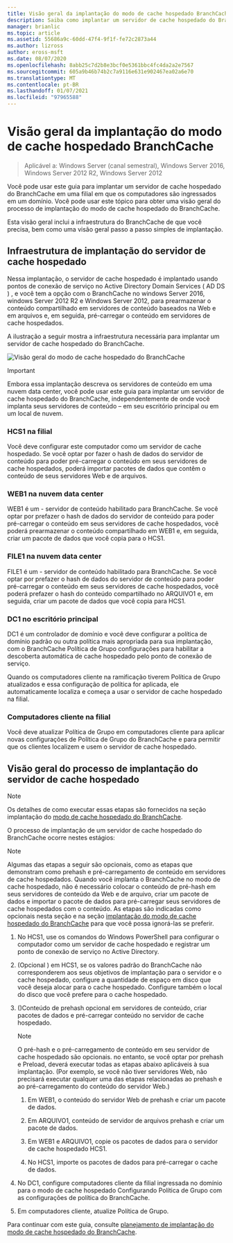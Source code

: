 ```yaml
---
title: Visão geral da implantação do modo de cache hospedado BranchCache
description: Saiba como implantar um servidor de cache hospedado do BranchCache em uma filial onde os computadores são ingressados em um domínio.
manager: brianlic
ms.topic: article
ms.assetid: 55686a9c-60dd-47f4-9f1f-fe72c2873a44
ms.author: lizross
author: eross-msft
ms.date: 08/07/2020
ms.openlocfilehash: 8abb25c7d2b8e3bcf0e5361bbc4fc4da2a2e7567
ms.sourcegitcommit: 605a9b46b74b2c7a9116e631e902467ea02a6e70
ms.translationtype: MT
ms.contentlocale: pt-BR
ms.lasthandoff: 01/07/2021
ms.locfileid: "97965588"
---
```

# <a name="branchcache-hosted-cache-mode-deployment-overview"></a>Visão geral da implantação do modo de cache hospedado BranchCache

>Aplicável a: Windows Server (canal semestral), Windows Server 2016, Windows Server 2012 R2, Windows Server 2012

Você pode usar este guia para implantar um servidor de cache hospedado do BranchCache em uma filial em que os computadores são ingressados em um domínio. Você pode usar este tópico para obter uma visão geral do processo de implantação do modo de cache hospedado do BranchCache.

Esta visão geral inclui a infraestrutura do BranchCache de que você precisa, bem como uma visão geral passo a passo simples de implantação.

## <a name="hosted-cache-server-deployment-infrastructure"></a><a name="bkmk_components"></a>Infraestrutura de implantação do servidor de cache hospedado

Nessa implantação, o servidor de cache hospedado é implantado usando pontos de conexão de serviço no Active Directory Domain Services \( AD DS \) , e você tem a opção com o BranchCache no windows Server 2016, windows Server 2012 R2 e Windows Server 2012, para prearmazenar o conteúdo compartilhado em servidores de conteúdo baseados na Web e em arquivos e, em seguida, pré-carregar o conteúdo em servidores de cache hospedados.

A ilustração a seguir mostra a infraestrutura necessária para implantar um servidor de cache hospedado do BranchCache.

![Visão geral do modo de cache hospedado do BranchCache](../../../media/BranchCache-Hcm-Overview/Bc-Hcm-Overview.jpg)

> [!IMPORTANT]
> Embora essa implantação descreva os servidores de conteúdo em uma nuvem data center, você pode usar este guia para implantar um servidor de cache hospedado do BranchCache, independentemente de onde você implanta seus servidores de conteúdo – em seu escritório principal ou em um local de nuvem.

### <a name="hcs1-in-the-branch-office"></a>HCS1 na filial

Você deve configurar este computador como um servidor de cache hospedado. Se você optar por fazer o hash de dados do servidor de conteúdo para poder pré-carregar o conteúdo em seus servidores de cache hospedados, poderá importar pacotes de dados que contêm o conteúdo de seus servidores Web e de arquivos.

### <a name="web1-in-the-cloud-data-center"></a>WEB1 na nuvem data center

WEB1 é um \- servidor de conteúdo habilitado para BranchCache. Se você optar por prefazer o hash de dados do servidor de conteúdo para poder pré-carregar o conteúdo em seus servidores de cache hospedados, você poderá prearmazenar o conteúdo compartilhado em WEB1 e, em seguida, criar um pacote de dados que você copia para o HCS1.

### <a name="file1-in-the-cloud-data-center"></a>FILE1 na nuvem data center

FILE1 é um \- servidor de conteúdo habilitado para BranchCache. Se você optar por prefazer o hash de dados do servidor de conteúdo para poder pré-carregar o conteúdo em seus servidores de cache hospedados, você poderá prefazer o hash do conteúdo compartilhado no ARQUIVO1 e, em seguida, criar um pacote de dados que você copia para HCS1.

### <a name="dc1-in-the-main-office"></a>DC1 no escritório principal

DC1 é um controlador de domínio e você deve configurar a política de domínio padrão ou outra política mais apropriada para sua implantação, com o BranchCache Política de Grupo configurações para habilitar a descoberta automática de cache hospedado pelo ponto de conexão de serviço.

Quando os computadores cliente na ramificação tiverem Política de Grupo atualizados e essa configuração de política for aplicada, ele automaticamente localiza e começa a usar o servidor de cache hospedado na filial.

### <a name="client-computers-in-the-branch-office"></a>Computadores cliente na filial

Você deve atualizar Política de Grupo em computadores cliente para aplicar novas configurações de Política de Grupo do BranchCache e para permitir que os clientes localizem e usem o servidor de cache hospedado.

## <a name="hosted-cache-server-deployment-process-overview"></a><a name="bkmk_overview"></a>Visão geral do processo de implantação do servidor de cache hospedado

>[!NOTE]
>Os detalhes de como executar essas etapas são fornecidos na seção implantação do [modo de cache hospedado do BranchCache](4-Bc-Hcm-Deployment.md).

O processo de implantação de um servidor de cache hospedado do BranchCache ocorre nestes estágios:

>[!NOTE]
>Algumas das etapas a seguir são opcionais, como as etapas que demonstram como prehash e pré-carregamento de conteúdo em servidores de cache hospedados. Quando você implanta o BranchCache no modo de cache hospedado, não é necessário colocar o conteúdo de pré-hash em seus servidores de conteúdo da Web e de arquivo, criar um pacote de dados e importar o pacote de dados para pré-carregar seus servidores de cache hospedados com o conteúdo. As etapas são indicadas como opcionais nesta seção e na seção [implantação do modo de cache hospedado do BranchCache](4-Bc-Hcm-Deployment.md) para que você possa ignorá-las se preferir.

1. No HCS1, use os comandos do Windows PowerShell para configurar o computador como um servidor de cache hospedado e registrar um ponto de conexão de serviço no Active Directory.

2. \(Opcional \) em HCS1, se os valores padrão do BranchCache não corresponderem aos seus objetivos de implantação para o servidor e o cache hospedado, configure a quantidade de espaço em disco que você deseja alocar para o cache hospedado. Configure também o local do disco que você prefere para o cache hospedado.

3. \(\)Conteúdo de prehash opcional em servidores de conteúdo, criar pacotes de dados e pré-carregar conteúdo no servidor de cache hospedado.

    > [!NOTE]
    > O pré-hash e o pré-carregamento de conteúdo em seu servidor de cache hospedado são opcionais. no entanto, se você optar por prehash e Preload, deverá executar todas as etapas abaixo aplicáveis à sua implantação. \(Por exemplo, se você não tiver servidores Web, não precisará executar qualquer uma das etapas relacionadas ao prehash e ao pré-carregamento do conteúdo do servidor Web.\)

    1. Em WEB1, o conteúdo do servidor Web de prehash e criar um pacote de dados.

    2. Em ARQUIVO1, conteúdo de servidor de arquivos prehash e criar um pacote de dados.

    3. Em WEB1 e ARQUIVO1, copie os pacotes de dados para o servidor de cache hospedado HCS1.

    4. No HCS1, importe os pacotes de dados para pré-carregar o cache de dados.

4. No DC1, configure computadores cliente da filial ingressada no domínio para o modo de cache hospedado Configurando Política de Grupo com as configurações de política do BranchCache.

5. Em computadores cliente, atualize Política de Grupo.

Para continuar com este guia, consulte [planejamento de implantação do modo de cache hospedado do BranchCache](3-Bc-Hcm-Plan.md).